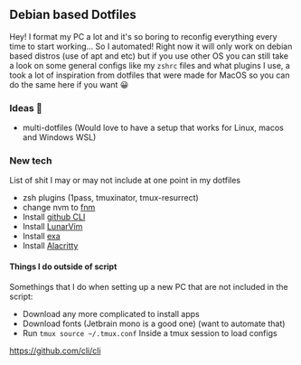 ## Debian based Dotfiles

Hey! I format my PC a lot and it's so boring to reconfig everything every time to start working... So I automated! Right now it will only work on debian based distros (use of apt and etc) but if you use other OS you can still take a look on some general configs like my `zshrc` files and what plugins I use, a took a lot of inspiration from dotfiles that were made for MacOS so you can do the same here if you want 😀

### Ideas 🚀

- multi-dotfiles (Would love to have a setup that works for Linux, macos and Windows WSL)

### New tech

List of shit I may or may not include at one point in my dotfiles

- zsh plugins (1pass, tmuxinator, tmux-resurrect)
- change nvm to [fnm](https://github.com/Schniz/fnm)
- Install [github CLI](https://github.com/cli/cli)
- Install [LunarVim](https://www.lunarvim.org/docs/installation)
- Install [exa](https://the.exa.website/#installation)
- Install [Alacritty](https://github.com/alacritty/alacritty)

#### Things I do outside of script

Somethings that I do when setting up a new PC that are not included in the script:

- Download any more complicated to install apps
- Download fonts (Jetbrain mono is a good one) (want to automate that)
- Run `tmux source ~/.tmux.conf` Inside a tmux session to load configs

https://github.com/cli/cli
